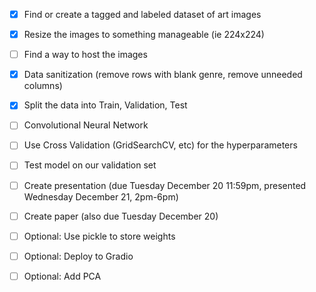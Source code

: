 - [x] Find or create a tagged and labeled dataset of art images

- [x] Resize the images to something manageable (ie 224x224)

- [ ] Find a way to host the images

- [x] Data sanitization (remove rows with blank genre, remove unneeded columns)

- [x] Split the data into Train, Validation, Test

- [ ] Convolutional Neural Network

- [ ] Use Cross Validation (GridSearchCV, etc) for the hyperparameters

- [ ] Test model on our validation set

- [ ] Create presentation (due Tuesday December 20 11:59pm, presented Wednesday December 21, 2pm-6pm)

- [ ] Create paper (also due Tuesday December 20)

- [ ] Optional: Use pickle to store weights

- [ ] Optional: Deploy to Gradio

- [ ] Optional: Add PCA
